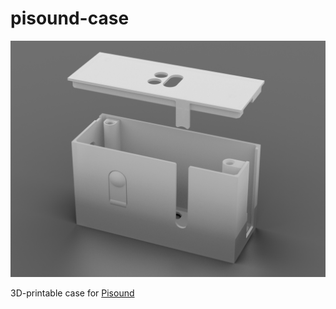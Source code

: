 # pisound-case
![pisound-case](https://raw.githubusercontent.com/BlokasLabs/pisound-case/master/pisound-case.png)

3D-printable case for [Pisound](http://blokas.io)

